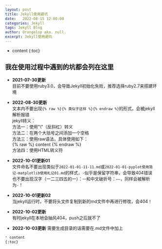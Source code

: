 ```yaml
---
layout: post
title: Jekyll使用避坑
date:   2022-08-15 12:00:00
categories: Jekyll
tags: Jekyll Blog
author: Orangelop aka. null.
excerpt: Jekyll使用避坑
---
```


* content
{:toc}

## 我在使用过程中遇到的坑都会列在这里

* **2021-07-30更新**  
目前不要使用ruby3.0，会导致Jekyll初始化失败，推荐选择ruby2.7来搭建环境

* **2022-08-30更新**  
文本内不要出现`{% raw %}{% 类似于这样 %}{% endraw %}`的形式，会被jekyll解析报错    
jekyll转义：  
方法一：使用"&#92;"（反斜杠）转义  
方法二：在两个大括号之间添加一个空格  
方法三：使用raw语法，具体使用如下：  
&#123;% raw %&#125; content &#123;% endraw %&#125;  
方法四：使用HTML转义符  

* **2022-10-01更新01**  
文件命名不要出现类似于`2022-01-01-11-11.md`或`2022-01-01-pyplot使用简记-matplotlib使用札记01.md`的样式，`-`似乎是保留字符串，会导致404错误  
也不要出现汉字（一二三四五的一）：`一`和中文破折号：`——`，同样会被解析为`-`！

* **2022-10-01更新02**  
当jekyll运行时，不要将头文件复制到新的md文件中再进行修改，会404！

* **2022-10-02更新**  
有时jekyll在本地会抽风404，push之后就不了  

* **2022-10-03更新**
需要生成目录的话需要在.md文件中加上

```markdown
* content
{:toc}
```
